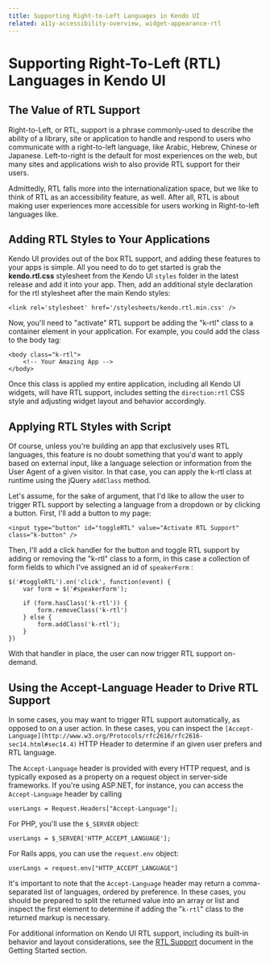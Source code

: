 ```yaml
---
title: Supporting Right-to-Left Languages in Kendo UI
related: a11y-accessibility-overview, widget-appearance-rtl
---
```


# Supporting Right-To-Left (RTL) Languages in Kendo UI

## The Value of RTL Support

Right-to-Left, or RTL, support is a phrase commonly-used to describe the ability of a library, site or application to handle and respond to users who communicate with a right-to-left language, like Arabic, Hebrew, Chinese or Japanese. Left-to-right is the default for most experiences on the web, but many sites and applications wish to also provide RTL support for their users. 

Admittedly, RTL falls more into the internationalization space, but we like to think of RTL as an accessibility feature, as well. After all, RTL is about making user experiences more accessible for users working in Right-to-left languages like.

## Adding RTL Styles to Your Applications

Kendo UI provides out of the box RTL support, and adding these features to your apps is simple. All you need to do to get started is grab the **kendo.rtl.css** stylesheet from the Kendo UI `styles` folder in the latest release and add it into your app. Then, add an additional style declaration for the rtl stylesheet after the main Kendo styles:

	<link rel='stylesheet' href='/stylesheets/kendo.rtl.min.css' />

Now, you'll need to "activate" RTL support be adding the "k-rtl" class to a container element in your application. For example, you could add the class to the body tag:

	<body class="k-rtl">
		<!-- Your Amazing App -->
	</body>

Once this class is applied my entire application, including all Kendo UI widgets, will have RTL support, includes setting the `direction:rtl` CSS style and adjusting widget layout and behavior accordingly.

## Applying RTL Styles with Script

Of course, unless you're building an app that exclusively uses RTL languages, this feature is no doubt something that you'd want to apply based on external input, like a language selection or information from the User Agent of a given visitor. In that case, you can apply the k-rtl class at runtime using the jQuery `addClass` method.

Let's assume, for the sake of argument, that I'd like to allow the user to trigger RTL support by selecting a language from a dropdown or by clicking a button. First, I'll add a button to my page:

	<input type="button" id="toggleRTL" value="Activate RTL Support" class="k-button" />

Then, I'll add a click handler for the button and toggle RTL support by adding or removing the "k-rtl" class to a form, in this case a collection of form fields to which I've assigned an id of `speakerForm` :

	$('#toggleRTL').on('click', function(event) {
		var form = $('#speakerForm');

		if (form.hasClass('k-rtl')) {
			form.removeClass('k-rtl')
		} else {
			form.addClass('k-rtl');
		}		
	})

With that handler in place, the user can now trigger RTL support on-demand.

## Using the Accept-Language Header to Drive RTL Support

In some cases, you may want to trigger RTL support automatically, as opposed to on a user action. In these cases, you can inspect the `[Accept-Language](http://www.w3.org/Protocols/rfc2616/rfc2616-sec14.html#sec14.4)` HTTP Header to determine if an given user prefers and RTL language.

The `Accept-Language` header is provided with every HTTP request, and is typically exposed as a property on a request object in server-side frameworks. If you're using ASP.NET, for instance, you can access the `Accept-Language` header by calling

	userLangs = Request.Headers["Accept-Language"];

For PHP, you'll use the `$_SERVER` object:

	userLangs = $_SERVER['HTTP_ACCEPT_LANGUAGE'];

For Rails apps, you can use the `request.env` object:

	userLangs = request.env["HTTP_ACCEPT_LANGUAGE"]

It's important to note that the `Accept-Language` header may return a comma-separated list of languages, ordered by preference. In these cases, you should be prepared to split the returned value into an array or list and inspect the first element to determine if adding the "`k-rtl`" class to the returned markup is necessary. 

For additional information on Kendo UI RTL support, including its built-in behavior and layout considerations, see the [RTL Support](/getting-started/web/appearance-rtl) document in the Getting Started section.